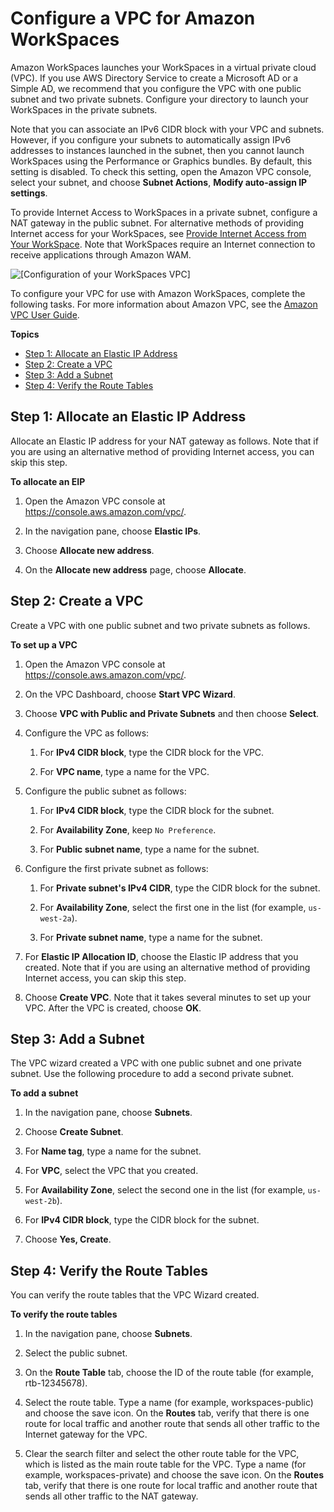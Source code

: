 # Configure a VPC for Amazon WorkSpaces<a name="amazon-workspaces-vpc"></a>

Amazon WorkSpaces launches your WorkSpaces in a virtual private cloud \(VPC\)\. If you use AWS Directory Service to create a Microsoft AD or a Simple AD, we recommend that you configure the VPC with one public subnet and two private subnets\. Configure your directory to launch your WorkSpaces in the private subnets\.

Note that you can associate an IPv6 CIDR block with your VPC and subnets\. However, if you configure your subnets to automatically assign IPv6 addresses to instances launched in the subnet, then you cannot launch WorkSpaces using the Performance or Graphics bundles\. By default, this setting is disabled\. To check this setting, open the Amazon VPC console, select your subnet, and choose **Subnet Actions**, **Modify auto\-assign IP settings**\.

To provide Internet Access to WorkSpaces in a private subnet, configure a NAT gateway in the public subnet\. For alternative methods of providing Internet access for your WorkSpaces, see [Provide Internet Access from Your WorkSpace](amazon-workspaces-internet-access.md)\. Note that WorkSpaces require an Internet connection to receive applications through Amazon WAM\.

![\[Configuration of your WorkSpaces VPC\]](http://docs.aws.amazon.com/workspaces/latest/adminguide/images/vpc-configuration.png)

To configure your VPC for use with Amazon WorkSpaces, complete the following tasks\. For more information about Amazon VPC, see the [Amazon VPC User Guide](http://docs.aws.amazon.com/AmazonVPC/latest/UserGuide/)\.

**Topics**
+ [Step 1: Allocate an Elastic IP Address](#allocate-eip)
+ [Step 2: Create a VPC](#create-vpc)
+ [Step 3: Add a Subnet](#add-subnet)
+ [Step 4: Verify the Route Tables](#verify-route-tables)

## Step 1: Allocate an Elastic IP Address<a name="allocate-eip"></a>

Allocate an Elastic IP address for your NAT gateway as follows\. Note that if you are using an alternative method of providing Internet access, you can skip this step\.

**To allocate an EIP**

1. Open the Amazon VPC console at [https://console\.aws\.amazon\.com/vpc/](https://console.aws.amazon.com/vpc/)\.

1. In the navigation pane, choose **Elastic IPs**\.

1. Choose **Allocate new address**\.

1. On the **Allocate new address** page, choose **Allocate**\.

## Step 2: Create a VPC<a name="create-vpc"></a>

Create a VPC with one public subnet and two private subnets as follows\.

**To set up a VPC**

1. Open the Amazon VPC console at [https://console\.aws\.amazon\.com/vpc/](https://console.aws.amazon.com/vpc/)\.

1. On the VPC Dashboard, choose **Start VPC Wizard**\.

1. Choose **VPC with Public and Private Subnets** and then choose **Select**\.

1. Configure the VPC as follows:

   1. For **IPv4 CIDR block**, type the CIDR block for the VPC\.

   1. For **VPC name**, type a name for the VPC\.

1. Configure the public subnet as follows:

   1. For **IPv4 CIDR block**, type the CIDR block for the subnet\.

   1. For **Availability Zone**, keep `No Preference`\.

   1. For **Public subnet name**, type a name for the subnet\.

1. Configure the first private subnet as follows:

   1. For **Private subnet's IPv4 CIDR**, type the CIDR block for the subnet\.

   1. For **Availability Zone**, select the first one in the list \(for example, `us-west-2a`\)\.

   1. For **Private subnet name**, type a name for the subnet\.

1. For **Elastic IP Allocation ID**, choose the Elastic IP address that you created\. Note that if you are using an alternative method of providing Internet access, you can skip this step\.

1. Choose **Create VPC**\. Note that it takes several minutes to set up your VPC\. After the VPC is created, choose **OK**\.

## Step 3: Add a Subnet<a name="add-subnet"></a>

The VPC wizard created a VPC with one public subnet and one private subnet\. Use the following procedure to add a second private subnet\.

**To add a subnet**

1. In the navigation pane, choose **Subnets**\.

1. Choose **Create Subnet**\.

1. For **Name tag**, type a name for the subnet\.

1. For **VPC**, select the VPC that you created\.

1. For **Availability Zone**, select the second one in the list \(for example, `us-west-2b`\)\.

1. For **IPv4 CIDR block**, type the CIDR block for the subnet\.

1. Choose **Yes, Create**\.

## Step 4: Verify the Route Tables<a name="verify-route-tables"></a>

You can verify the route tables that the VPC Wizard created\.

**To verify the route tables**

1. In the navigation pane, choose **Subnets**\.

1. Select the public subnet\.

1. On the **Route Table** tab, choose the ID of the route table \(for example, rtb\-12345678\)\.

1. Select the route table\. Type a name \(for example, workspaces\-public\) and choose the save icon\. On the **Routes** tab, verify that there is one route for local traffic and another route that sends all other traffic to the Internet gateway for the VPC\.

1. Clear the search filter and select the other route table for the VPC, which is listed as the main route table for the VPC\. Type a name \(for example, workspaces\-private\) and choose the save icon\. On the **Routes** tab, verify that there is one route for local traffic and another route that sends all other traffic to the NAT gateway\.